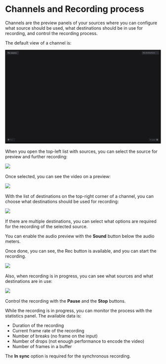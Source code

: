 # Channels and Recording process

Channels are the preview panels of your sources where you can configure what source should be used, what destinations should be in use for recording, and control the recording process.

The default view of a channel is:

![](.gitbook/assets/视频预览窗口1.png)

When you open the top-left list with sources, you can select the source for preview and further recording:

![](https://2640386862-files.gitbook.io/\~/files/v0/b/gitbook-legacy-files/o/assets%2F-MWeDSPKGN0gVp2Gooat%2F-MXGfIUdqxTo3qjQvRhl%2F-MXH4xejXphJaGfnBK26%2Fimage.png?alt=media\&token=050bd13a-a73c-4bea-a3b3-7ae4e96b538e)

Once selected, you can see the video on a preview:

![](https://2640386862-files.gitbook.io/\~/files/v0/b/gitbook-legacy-files/o/assets%2F-MWeDSPKGN0gVp2Gooat%2F-Mb1eceG5VB9zRrzcKf0%2F-Mb1eqZwuhE0RGT7Io-e%2Fimage.png?alt=media\&token=38562cee-195d-49e2-8512-09d4119980b1)

With the list of destinations on the top-right corner of a channel, you can choose what destinations should be used for recording:

![](https://2640386862-files.gitbook.io/\~/files/v0/b/gitbook-legacy-files/o/assets%2F-MWeDSPKGN0gVp2Gooat%2F-Mb1eceG5VB9zRrzcKf0%2F-Mb1f02nQCgcpyEhoX6X%2Fimage.png?alt=media\&token=aa776af5-f423-43e1-b58e-847fe2b22a9a)

If there are multiple destinations, you can select what options are required for the recording of the selected source.

You can enable the audio preview with the **Sound** button below the audio meters.

Once done, you can see, the Rec button is available, and you can start the recording.

![](https://2640386862-files.gitbook.io/\~/files/v0/b/gitbook-legacy-files/o/assets%2F-MWeDSPKGN0gVp2Gooat%2F-Mb1eceG5VB9zRrzcKf0%2F-Mb1fNxYKN3kV8iWBQ-U%2Fimage.png?alt=media\&token=53b0afcf-fb7c-453c-b33d-aaddd9abbc13)

Also, when recording is in progress, you can see what sources and what destinations are in use:

![](https://2640386862-files.gitbook.io/\~/files/v0/b/gitbook-legacy-files/o/assets%2F-MWeDSPKGN0gVp2Gooat%2F-Mb1eceG5VB9zRrzcKf0%2F-Mb1fTSKk8IidPfIk0Jr%2Fimage.png?alt=media\&token=3e028bcd-d77b-400f-8226-2642fd3c9ae2)

Control the recording with the **Pause** and the **Stop** buttons.

While the recording is in progress, you can monitor the process with the statistics panel. The available data is:

* Duration of the recording
* Current frame rate of the recording
* Number of breaks (no frame on the input)
* Number of drops (not enough performance to encode the video)
* Number of frames in a buffer

The **In sync** option is required for the synchronous recording.
